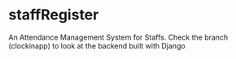 # staffRegister
An Attendance Management System for Staffs.
Check the branch (clockinapp) to look at the backend built with Django
